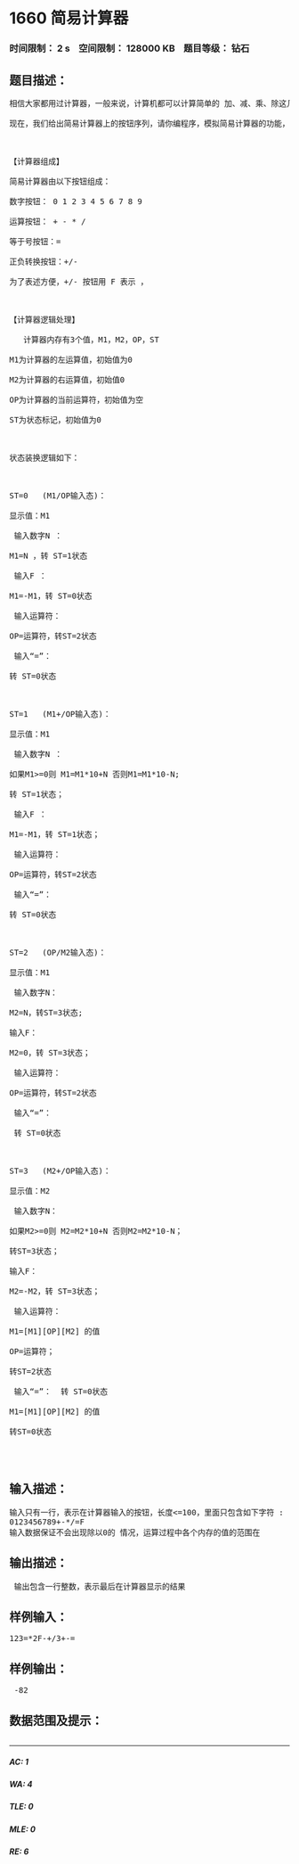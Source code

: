 # 1660 简易计算器   
### 时间限制： 2 s&nbsp;&nbsp;&nbsp;&nbsp;空间限制： 128000 KB&nbsp;&nbsp;&nbsp;&nbsp;题目等级： 钻石  
## 题目描述：  

<pre>
相信大家都用过计算器，一般来说，计算机都可以计算简单的 加、减、乘、除这几种运算。简易计算器的功能和一般的计算器一样，只是它更加简单，只能处理整数运算，也就是说，它没有小数点按钮，并且它的除法运算是整除运算。
 
现在，我们给出简易计算器上的按钮序列，请你编程序，模拟简易计算器的功能，输出最终的结果。
 
 
 
【计算器组成】
 
简易计算器由以下按钮组成：
 
数字按钮： 0 1 2 3 4 5 6 7 8 9
 
运算按钮： + - * / 
 
等于号按钮：=
 
正负转换按钮：+/- 
 
为了表述方便，+/- 按钮用 F 表示 ，
 
 
 
【计算器逻辑处理】
 
   计算器内存有3个值，M1，M2，OP，ST
 
M1为计算器的左运算值，初始值为0
 
M2为计算器的右运算值，初始值0
 
OP为计算器的当前运算符，初始值为空
 
ST为状态标记，初始值为0
 
 
 
状态装换逻辑如下：
 
 
 
ST=0   (M1/OP输入态)：
 
显示值：M1
 
 输入数字N ： 
 
M1=N ，转 ST=1状态
 
 输入F ： 
 
M1=-M1，转 ST=0状态
 
 输入运算符： 
 
OP=运算符，转ST=2状态
 
 输入“=”：  
 
转 ST=0状态
 
 
 
ST=1   (M1+/OP输入态)：
 
显示值：M1
 
 输入数字N ： 
 
如果M1>=0则 M1=M1*10+N 否则M1=M1*10-N;
 
转 ST=1状态；
 
 输入F ： 
 
M1=-M1，转 ST=1状态；
 
 输入运算符： 
 
OP=运算符，转ST=2状态
 
 输入“=”：  
 
转 ST=0状态
 
 
 
ST=2   (OP/M2输入态)：
 
显示值：M1
 
 输入数字N： 
 
M2=N，转ST=3状态;
 
输入F： 
 
M2=0，转 ST=3状态；
 
 输入运算符：
 
OP=运算符，转ST=2状态
 
 输入“=”： 
 
 转 ST=0状态
 
 
 
ST=3   (M2+/OP输入态)：
 
显示值：M2
 
 输入数字N： 
 
如果M2>=0则 M2=M2*10+N 否则M2=M2*10-N；
 
转ST=3状态；
 
输入F： 
 
M2=-M2，转 ST=3状态；
 
 输入运算符：
 
M1=[M1][OP][M2] 的值
 
OP=运算符；
 
转ST=2状态 
 
 输入“=”：  转 ST=0状态
 
M1=[M1][OP][M2] 的值
 
转ST=0状态 
 
 
 
</pre>
  
  
## 输入描述：  

<pre>
输入只有一行，表示在计算器输入的按钮，长度<=100，里面只包含如下字符 :
0123456789+-*/=F
输入数据保证不会出现除以0的 情况，运算过程中各个内存的值的范围在
</pre>
  
  
## 输出描述：  

<pre>
 输出包含一行整数，表示最后在计算器显示的结果
</pre>
  
  
## 样例输入：  

<pre>
123=*2F-+/3+-=
</pre>
  
  
## 样例输出：  

<pre>
 -82
</pre>
  
  
## 数据范围及提示：  

<pre>
</pre>
  
  
***  

##### AC: 1  
##### WA: 4  
##### TLE: 0  
##### MLE: 0  
##### RE: 6  
